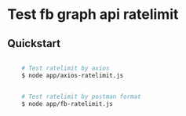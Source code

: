 # Test fb graph api ratelimit  

Quickstart
----------


```bash  

    # Test ratelimit by axios
    $ node app/axios-ratelimit.js  


    # Test ratelimit by postman format
    $ node app/fb-ratelimit.js  

```
